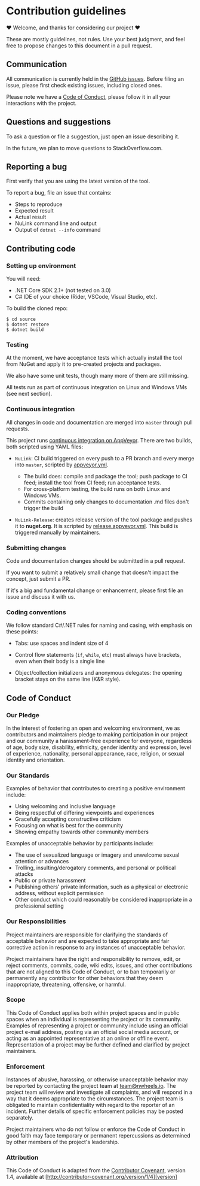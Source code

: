 # Contribution guidelines

:heart: Welcome, and thanks for considering our project :heart:

These are mostly guidelines, not rules. Use your best judgment, and feel free to propose changes to this document in a pull request.

## Communication

All communication is currently held in the [GitHub issues](https://github.com/nwheels-io/NuLink/issues). Before filing an issue, please first check existing issues, including closed ones.

Please note we have a [Code of Conduct](#Code-of-conduct), please follow it in all your interactions with the project.

## Questions and suggestions

To ask a question or file a suggestion, just open an issue describing it. 

In the future, we plan to move questions to StackOverflow.com.

## Reporting a bug

First verify that you are using the latest version of the tool.

To report a bug, file an issue that contains:
- Steps to reproduce
- Expected result
- Actual result
- NuLink command line and output
- Output of `dotnet --info` command

## Contributing code

### Setting up environment

You will need:

- .NET Core SDK 2.1+ (not tested on 3.0)
- C# IDE of your choice (Rider, VSCode, Visual Studio, etc).

To build the cloned repo:

```
$ cd source
$ dotnet restore
$ dotnet build
```

### Testing

At the moment, we have acceptance tests which actually install the tool from NuGet and apply it to pre-created projects and packages. 

We also have some unit tests, though many more of them are still missing.

All tests run as part of continuous integration on Linux and Windows VMs (see next section). 

### Continuous integration

All changes in code and documentation are merged into `master` through pull requests. 

This project runs [continuous integration on AppVeyor](https://ci.appveyor.com/project/felix-b/nulink). There are two builds, both scripted using YAML files:

- `NuLink`: CI build triggered on every push to a PR branch and every merge into `master`, scripted by [appveyor.yml](appveyor.yml). 
  - The build does: compile and package the tool; push package to CI feed; install the tool from CI feed; run acceptance tests. 
  - For cross-platform testing, the build runs on both Linux and Windows VMs.
  - Commits containing only changes to documentation .md files don't trigger the build

- `NuLink-Release`: creates release version of the tool package and pushes it to **nuget.org**. It is scripted by [release.appveyor.yml](release.appveyor.yml). This build is triggered manually by maintainers.

### Submitting changes

Code and documentation changes should be submitted in a pull request.

If you want to submit a relatively small change that doesn't impact the concept, just submit a PR.

If it's a big and fundamental change or enhancement, please first file an issue and discuss it with us.

### Coding conventions

We follow standard C#/.NET rules for naming and casing, with emphasis on these points:

- Tabs: use spaces and indent size of 4

- Control flow statements (`if`, `while`, etc) must always have brackets, even when their body is a single line

- Object/collection initializers and anonymous delegates: the opening bracket stays on the same line (K&R style).

## Code of Conduct

### Our Pledge

In the interest of fostering an open and welcoming environment, we as contributors and maintainers pledge to making participation in our project and our community a harassment-free experience for everyone, regardless of age, body size, disability, ethnicity, gender identity and expression, level of experience, nationality, personal appearance, race, religion, or sexual identity and orientation.

### Our Standards

Examples of behavior that contributes to creating a positive environment include:

* Using welcoming and inclusive language
* Being respectful of differing viewpoints and experiences
* Gracefully accepting constructive criticism
* Focusing on what is best for the community
* Showing empathy towards other community members

Examples of unacceptable behavior by participants include:

* The use of sexualized language or imagery and unwelcome sexual attention or advances
* Trolling, insulting/derogatory comments, and personal or political attacks
* Public or private harassment
* Publishing others' private information, such as a physical or electronic address, without explicit permission
* Other conduct which could reasonably be considered inappropriate in a professional setting

### Our Responsibilities

Project maintainers are responsible for clarifying the standards of acceptable behavior and are expected to take appropriate and fair corrective action in response to any instances of unacceptable behavior.

Project maintainers have the right and responsibility to remove, edit, or reject comments, commits, code, wiki edits, issues, and other contributions that are not aligned to this Code of Conduct, or to ban temporarily or permanently any contributor for other behaviors that they deem inappropriate, threatening, offensive, or harmful.

### Scope

This Code of Conduct applies both within project spaces and in public spaces when an individual is representing the project or its community. Examples of representing a project or community include using an official project e-mail address, posting via an official social media account, or acting as an appointed representative at an online or offline event. Representation of a project may be further defined and clarified by project maintainers.

### Enforcement

Instances of abusive, harassing, or otherwise unacceptable behavior may be reported by contacting the project team at [team@nwheels.io](mailto:team@nwheels.io). The project team will review and investigate all complaints, and will respond in a way that it deems appropriate to the circumstances. The project team is obligated to maintain confidentiality with regard to the reporter of an incident. Further details of specific enforcement policies may be posted separately.

Project maintainers who do not follow or enforce the Code of Conduct in good faith may face temporary or permanent repercussions as determined by other members of the project's leadership.

### Attribution

This Code of Conduct is adapted from the [Contributor Covenant][homepage], version 1.4, available at [http://contributor-covenant.org/version/1/4][version]

[homepage]: http://contributor-covenant.org
[version]: http://contributor-covenant.org/version/1/4/
